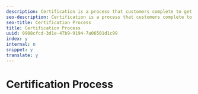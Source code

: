 ```yaml
---
description: Certification is a process that customers complete to get their sites/Apps fully prepared to go live. The process includes a Certification Request Form that customers need to submit with their sites and/or Apps.
seo-description: Certification is a process that customers complete to get their sites/Apps fully prepared to go live. The process includes a Certification Request Form that customers need to submit with their sites and/or Apps.
seo-title: Certification Process
title: Certification Process
uuid: 0908cfcd-3d1e-47b9-9194-7a06501d1c99
index: y
internal: n
snippet: y
translate: y
---
```


# Certification Process

